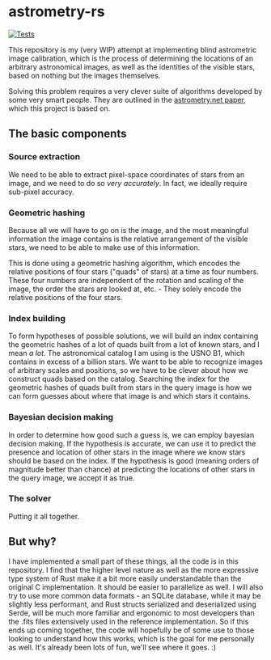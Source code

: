 # astrometry-rs 
[![Tests](https://github.com/mclrc/astrometry-rs/actions/workflows/tests.yml/badge.svg)](https://github.com/mclrc/astrometry-rs/actions/workflows/tests.yml)

This repository is my (very WIP) attempt at implementing blind astrometric image calibration, which is the process of determining the locations of an arbitrary astronomical images, as well as the identities of the visible stars, based on nothing but the images themselves.

Solving this problem requires a very clever suite of algorithms developed by some very smart people. They are outlined in the [astrometry.net paper](https://arxiv.org/abs/0910.2233), which this project is based on.

## The basic components
### Source extraction
We need to be able to extract pixel-space coordinates of stars from an image, and we need to do so *very accurately*. In fact, we ideally require sub-pixel accuracy.
### Geometric hashing
Because all we will have to go on is the image, and the most meaningful information the image contains is the relative arrangement of the visible stars, we need to be able to make use of this information.

This is done using a geometric hashing algorithm, which encodes the relative positions of four stars ("quads" of stars) at a time as four numbers. These four numbers are independent of the rotation and scaling of the image, the order the stars are looked at, etc. - They solely encode the relative positions of the four stars.
### Index building
To form hypotheses of possible solutions, we will build an index containing the geometric hashes of a lot of quads built from a lot of known stars, and I mean *a lot.* The astronomical catalog I am using is the USNO B1, which contains in excess of a billion stars.
We want to be able to recognize images of arbitrary scales and positions, so we have to be clever about how we construct quads based on the catalog.
Searching the index for the geometric hashes of quads built from stars in the query image is how we can form guesses about where that image is and which stars it contains.
### Bayesian decision making
In order to determine how good such a guess is, we can employ bayesian decision making. If the hypothesis is accurate, we can use it to predict the presence and location of other stars in the image where we know stars should be based on the index.
If the hypothesis is good (meaning orders of magnitude better than chance) at predicting the locations of other stars in the query image, we accept it as true. 
### The solver
Putting it all together.

## But why?
I have implemented a small part of these things, all the code is in this repository. I find that the higher level nature as well as the more expressive type system of Rust make it a bit more easily understandable than the original C implementation. It should be easier to parallelize as well.
I will also try to use more common data formats - an SQLite database, while it may be slightly less performant, and Rust structs serialized and deserialized using Serde, will be much more familiar and ergonomic to most developers than the .fits files extensively used in the reference implementation.
So if this ends up coming together, the code will hopefully be of some use to those looking to understand how this works, which is the goal for me personally as well. It's already been lots of fun, we'll see where it goes. :)
